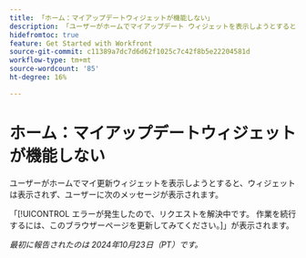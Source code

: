 ```yaml
---
title: 「ホーム：マイアップデートウィジェットが機能しない」
description: 「ユーザーがホームでマイアップデート ウィジェットを表示しようとすると、ウィジェットは表示されず、メッセージが表示されます。」
hidefromtoc: true
feature: Get Started with Workfront
source-git-commit: c11389a7dc7d6d62f1025c7c42f8b5e22204581d
workflow-type: tm+mt
source-wordcount: '85'
ht-degree: 16%

---
```



# ホーム：マイアップデートウィジェットが機能しない

ユーザーがホームでマイ更新ウィジェットを表示しようとすると、ウィジェットは表示されず、ユーザーに次のメッセージが表示されます。

「[!UICONTROL  エラーが発生したので、リクエストを解決中です。 作業を続行するには、このブラウザーページを更新してみてください。]」が表示されます。

_最初に報告されたのは 2024年10月23日（PT）です。_
